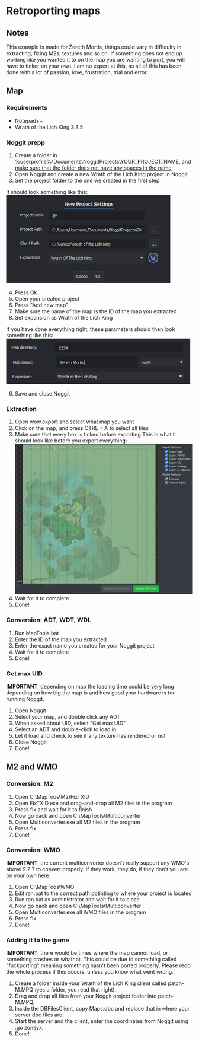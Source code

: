 # Retroporting maps

## Notes
This example is made for Zereth Mortis, things could vary in difficulty in extracting, fixing M2s, textures and so on. If something does not end up working like you wanted it to on the map you are wanting to port, you will have to tinker on your own. I am no expert at this, as all of this has been done with a lot of passion, love, frustration, trial and error.

## Map

### Requirements
* Notepad++
* Wrath of the Lich King 3.3.5

### Noggit prepp
1. Create a folder in %userprofile%\Documents\NoggitProjects\YOUR_PROJECT_NAME, and <ins>make sure that the folder does not have any spaces in the name</ins>
2. Open Noggit and create a new Wrath of the Lich King project in Noggit
3. Set the project folder to the one we created in the first step

It should look something like this:</br>
![alt text](https://github.com/MoltenCrystal/RetroportingWrath/blob/main/documentation/maps/mapsImgs/noggitProject.png)

4. Press Ok
5. Open your created project
4. Press "Add new map"
5. Make sure the name of the map is the ID of the map you extracted
6. Set expansion as Wrath of the Lich King

If you have done everything right, these parameters should then look something like this:
![alt text](https://github.com/MoltenCrystal/RetroportingWrath/blob/main/documentation/maps/mapsImgs/noggitSettings.png)

6. Save and close Noggit

### Extraction
1. Open wow.export and select what map you want
2. Click on the map, and press CTRL + A to select all tiles
3. Make sure that every box is ticked before exporting
This is what it should look like before you export everything:
![alt text](https://github.com/MoltenCrystal/RetroportingWrath/blob/main/documentation/maps/mapsImgs/wowExport.png)
4. Wait for it to complete
5. Done!

### Conversion: ADT, WDT, WDL
1. Run MapTools.bat
2. Enter the ID of the map you extracted
3. Enter the exact name you created for your Noggit project
4. Wait for it to complete
5. Done!

### Get max UID

**IMPORTANT**, depending on map the loading time could be very long depending on how big the map is and how good your hardware is for running Noggit.

1. Open Noggit
2. Select your map, and double click any ADT
3. When asked about UID, select "Get max UID"
4. Select an ADT and double-click to load in
5. Let it load and check to see if any texture has rendered or not
6. Close Noggit
7. Done!

## M2 and WMO

### Conversion: M2
1. Open C:\MapToos\M2\FixTXID
2. Open FixTXID.exe and drag-and-drop all M2 files in the program
3. Press fix and wait for it to finish
4. Now go back and open C:\MapTools\Multiconverter
5. Open Multiconverter.exe all M2 files in the program
6. Press fix
7. Done!

### Conversion: WMO

**IMPORTANT**, the current multiconverter doesn't really support any WMO's above 9.2.7 to convert properly. If they work, they do, if they don't you are on your own here.

1. Open C:\MapToos\WMO
2. Edit ran.bat to the correct path potinting to where your project is located
3. Run ran.bat as administrator and wait for it to close
4. Now go back and open C:\MapTools\Multiconverter
5. Open Multiconverter.exe all WMO files in the program
6. Press fix
7. Done!

### Adding it to the game

**IMPORTANT**, there would be times where the map cannot load, or something crashes or whatnot. This could be due to something called "fuckporting" meaning something hasn't been ported properly. Please redo the whole process if this occurs, unless you know what went wrong.

1. Create a folder inside your Wrath of the Lich King client called patch-M.MPQ (yes a folder, you read that right).
2. Drag and drop all files from your Noggit project folder into patch-M.MPQ.
3. Inside the DBFilesClient, copy Maps.dbc and replace that in where your server dbc files are.
4. Start the server and the client, enter the coordinates from Noggit using .go zoneyx.
5. Done!